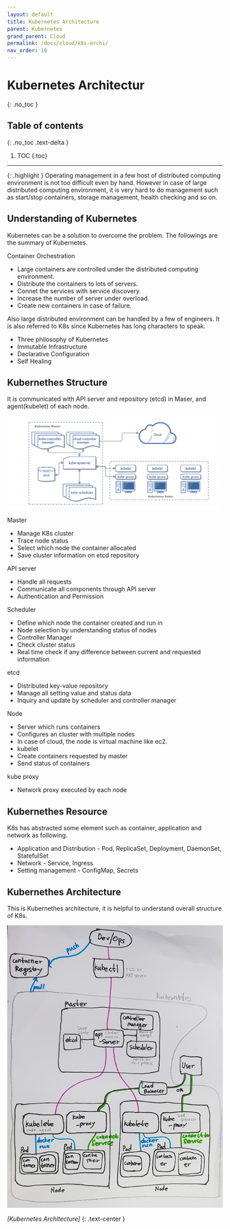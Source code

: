 ```yaml
---
layout: default
title: Kubernetes Architecture
parent: Kubernetes
grand_parent: Cloud
permalink: /docs/cloud/k8s-archi/
nav_order: 10
---
```


# Kubernetes Architectur
{: .no_toc }

## Table of contents
{: .no_toc .text-delta }

1. TOC
{:toc}



---

{: .highlight }
Operating management in a few host of distributed computing environment is not too difficult even by hand. However in case of large distributed computing environment, it is very hard to do management such as start/stop containers, storage management, health checking and so on.

## Understanding of Kubernetes


Kubernetes can be a solution to overcome the problem. The followings are the summary of Kubernetes.

Container Orchestration
- Large containers are controlled under the distributed computing environment.
- Distribute the containers to lots of servers.
- Connet the services with service discovery.
- Increase the number of server under overload.
- Create new containers in case of failure.

Also large distributed environment can be handled by a few of engineers.
It is also referred to K8s since Kubernetes has long characters to speak.
- Three philosophy of Kubernetes
- Immutable Infrastructure
- Declarative Configuration
- Self Healing

## Kubernethes Structure
It is communicated with API server and repository (etcd) in Maser, and agent(kubelet) of each node.

![](/assets/images/k8s-archi2.png)

 

Master
- Manage K8s cluster
- Trace node status
- Select which node the container allocated
- Save cluster information on etcd repository

API server
- Handle all requests
- Communicate all components through API server
- Authentication and Permission

Scheduler
- Define which node the container created and run in
- Node selection by understanding status of nodes
- Controller Manager
- Check cluster status
- Real time check if any difference between current and requested information

etcd
- Distributed key-value repository
- Manage all setting value and status data
- Inquiry and update by scheduler and controller manager

Node
- Server which runs containers
- Configures an cluster with multiple nodes
- In case of cloud, the node is virtual machine like ec2.
- kubelet
- Create containers requested by master
- Send status of containers

kube proxy
- Network proxy executed by each node

## Kubernethes Resource
K8s has abstracted some element such as container, application and network as following.
- Application and Distribution - Pod, ReplicaSet, Deployment, DaemonSet, StatefulSet
- Network - Service, Ingress
- Setting management - ConfigMap, Secrets 

 

## Kubernethes Architecture
This is Kubernethes architecture, it is helpful to understand overall structure of K8s.


![](/assets/images/k8s-arch1.jpg)

*[Kubernetes Architecture]* 
{: .text-center }









